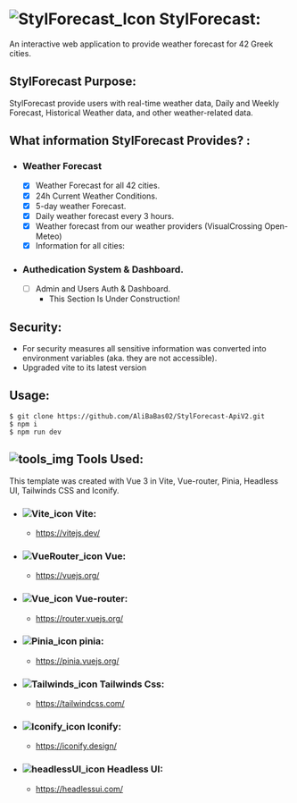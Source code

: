 # ![StylForecast_Icon](https://api.iconify.design/game-icons:burning-meteor.svg?color=%23d92400&width=35) StylForecast:

An interactive web application to provide weather forecast for 42 Greek cities.

## StylForecast Purpose:
StylForecast provide users with real-time weather data, Daily and Weekly Forecast, Historical Weather data, and other weather-related data.

## What information StylForecast Provides? :

- ### Weather Forecast
    - [x] Weather Forecast for all 42 cities.
    - [x] 24h Current Weather Conditions.
    - [x] 5-day weather Forecast.
    - [x] Daily weather forecast every 3 hours.
    - [x] Weather forecast from our weather providers (VisualCrossing Open-Meteo)
    - [x] Information for all cities:

- ### Authedication System & Dashboard.
    - [ ] Admin and Users Auth & Dashboard.
        - This Section Is Under Construction!

## Security:
- For security measures all sensitive information was converted into environment variables (aka. they are not accessible).
- Upgraded vite to its latest version

## Usage:
    $ git clone https://github.com/AliBaBas02/StylForecast-ApiV2.git
    $ npm i
    $ npm run dev

## ![tools_img](https://api.iconify.design/mdi:tools.svg?color=%23b9631d&width=20) Tools Used:
This template was created with Vue 3 in Vite, Vue-router, Pinia, Headless UI, Tailwinds CSS and Iconify.

- ### ![Vite_icon](https://api.iconify.design/logos:vitejs.svg?width=20) Vite:
    - https://vitejs.dev/
- ### ![VueRouter_icon](https://api.iconify.design/logos:vue.svg?width=20)  Vue:
    - https://vuejs.org/
- ### ![Vue_icon](https://api.iconify.design/logos:vue.svg?width=20) Vue-router:
    - https://router.vuejs.org/
- ### ![Pinia_icon](https://api.iconify.design/logos:pinia.svg?width=20) pinia:
    - https://pinia.vuejs.org/
- ### ![Tailwinds_icon](https://api.iconify.design/logos:tailwindcss-icon.svg?width=20) Tailwinds Css:
    - https://tailwindcss.com/
- ### ![Iconify_icon](https://api.iconify.design/logos:stoplight.svg?width=20) Iconify:
    - https://iconify.design/
- ### ![headlessUI_icon](https://api.iconify.design/logos:headlessui-icon.svg?width=20) Headless UI:
    - https://headlessui.com/
